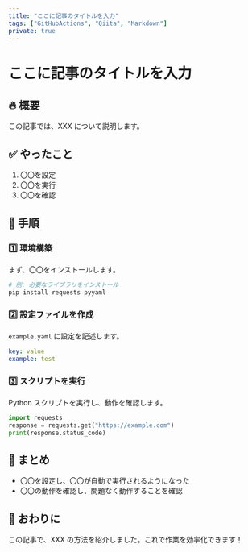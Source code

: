```yaml
---
title: "ここに記事のタイトルを入力"
tags: ["GitHubActions", "Qiita", "Markdown"]
private: true
---
```


# ここに記事のタイトルを入力

## 🔥 概要
この記事では、XXX について説明します。

## ✅ やったこと
1. 〇〇を設定
2. 〇〇を実行
3. 〇〇を確認

## 📌 手順
### 1️⃣ **環境構築**
まず、〇〇をインストールします。

```bash
# 例: 必要なライブラリをインストール
pip install requests pyyaml
```

### 2️⃣ **設定ファイルを作成**
`example.yaml` に設定を記述します。

```yaml
key: value
example: test
```

### 3️⃣ **スクリプトを実行**
Python スクリプトを実行し、動作を確認します。

```python
import requests
response = requests.get("https://example.com")
print(response.status_code)
```

## 📝 まとめ
- 〇〇を設定し、〇〇が自動で実行されるようになった
- 〇〇の動作を確認し、問題なく動作することを確認

## 🎉 おわりに
この記事で、XXX の方法を紹介しました。これで作業を効率化できます！
